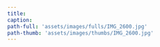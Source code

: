 ```yaml
---
title:
caption:
path-full: 'assets/images/fulls/IMG_2600.jpg'
path-thumb: 'assets/images/thumbs/IMG_2600.jpg'
---
```

